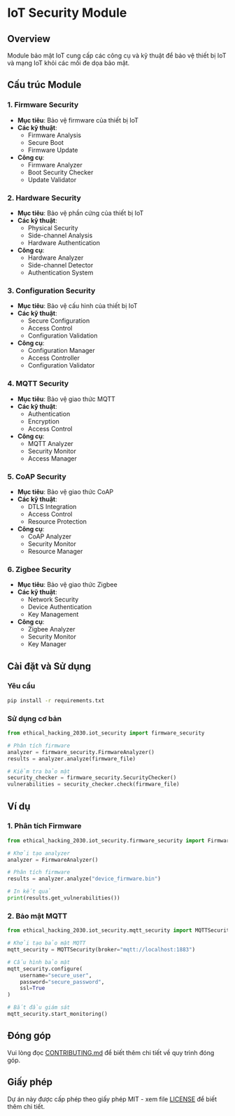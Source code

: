 # IoT Security Module

## Overview
Module bảo mật IoT cung cấp các công cụ và kỹ thuật để bảo vệ thiết bị IoT và mạng IoT khỏi các mối đe dọa bảo mật.

## Cấu trúc Module

### 1. Firmware Security
- **Mục tiêu**: Bảo vệ firmware của thiết bị IoT
- **Các kỹ thuật**:
  - Firmware Analysis
  - Secure Boot
  - Firmware Update
- **Công cụ**:
  - Firmware Analyzer
  - Boot Security Checker
  - Update Validator

### 2. Hardware Security
- **Mục tiêu**: Bảo vệ phần cứng của thiết bị IoT
- **Các kỹ thuật**:
  - Physical Security
  - Side-channel Analysis
  - Hardware Authentication
- **Công cụ**:
  - Hardware Analyzer
  - Side-channel Detector
  - Authentication System

### 3. Configuration Security
- **Mục tiêu**: Bảo vệ cấu hình của thiết bị IoT
- **Các kỹ thuật**:
  - Secure Configuration
  - Access Control
  - Configuration Validation
- **Công cụ**:
  - Configuration Manager
  - Access Controller
  - Configuration Validator

### 4. MQTT Security
- **Mục tiêu**: Bảo vệ giao thức MQTT
- **Các kỹ thuật**:
  - Authentication
  - Encryption
  - Access Control
- **Công cụ**:
  - MQTT Analyzer
  - Security Monitor
  - Access Manager

### 5. CoAP Security
- **Mục tiêu**: Bảo vệ giao thức CoAP
- **Các kỹ thuật**:
  - DTLS Integration
  - Access Control
  - Resource Protection
- **Công cụ**:
  - CoAP Analyzer
  - Security Monitor
  - Resource Manager

### 6. Zigbee Security
- **Mục tiêu**: Bảo vệ giao thức Zigbee
- **Các kỹ thuật**:
  - Network Security
  - Device Authentication
  - Key Management
- **Công cụ**:
  - Zigbee Analyzer
  - Security Monitor
  - Key Manager

## Cài đặt và Sử dụng

### Yêu cầu
```bash
pip install -r requirements.txt
```

### Sử dụng cơ bản
```python
from ethical_hacking_2030.iot_security import firmware_security

# Phân tích firmware
analyzer = firmware_security.FirmwareAnalyzer()
results = analyzer.analyze(firmware_file)

# Kiểm tra bảo mật
security_checker = firmware_security.SecurityChecker()
vulnerabilities = security_checker.check(firmware_file)
```

## Ví dụ

### 1. Phân tích Firmware
```python
from ethical_hacking_2030.iot_security.firmware_security import FirmwareAnalyzer

# Khởi tạo analyzer
analyzer = FirmwareAnalyzer()

# Phân tích firmware
results = analyzer.analyze("device_firmware.bin")

# In kết quả
print(results.get_vulnerabilities())
```

### 2. Bảo mật MQTT
```python
from ethical_hacking_2030.iot_security.mqtt_security import MQTTSecurity

# Khởi tạo bảo mật MQTT
mqtt_security = MQTTSecurity(broker="mqtt://localhost:1883")

# Cấu hình bảo mật
mqtt_security.configure(
    username="secure_user",
    password="secure_password",
    ssl=True
)

# Bắt đầu giám sát
mqtt_security.start_monitoring()
```

## Đóng góp
Vui lòng đọc [CONTRIBUTING.md](../../CONTRIBUTING.md) để biết thêm chi tiết về quy trình đóng góp.

## Giấy phép
Dự án này được cấp phép theo giấy phép MIT - xem file [LICENSE](../../LICENSE) để biết thêm chi tiết. 